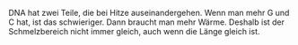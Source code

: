 DNA hat zwei Teile, die bei Hitze auseinandergehen. Wenn man mehr G und C hat, ist das 
schwieriger. Dann braucht man mehr Wärme. 
Deshalb ist der Schmelzbereich nicht immer gleich, auch wenn die Länge gleich ist. 
